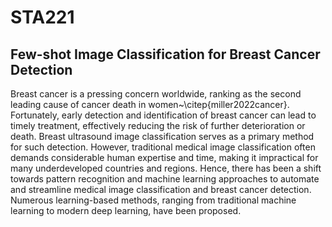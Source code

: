 # STA221
## Few-shot Image Classification for Breast Cancer Detection

Breast cancer is a pressing concern worldwide, ranking as the second leading cause of cancer death in women~\citep{miller2022cancer}. Fortunately, early detection and identification of breast cancer can lead to timely treatment, effectively reducing the risk of further deterioration or death. Breast ultrasound image classification serves as a primary method for such detection. However, traditional medical image classification often demands considerable human expertise and time, making it impractical for many underdeveloped countries and regions. Hence, there has been a shift towards pattern recognition and machine learning approaches to automate and streamline medical image classification and breast cancer detection. Numerous learning-based methods, ranging from traditional machine learning to modern deep learning, have been proposed.
